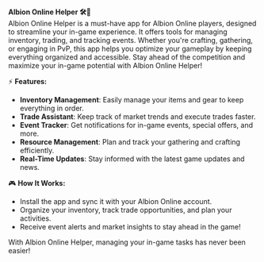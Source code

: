 

 
**Albion Online Helper 🛠️💎**  
Albion Online Helper is a must-have app for Albion Online players, designed to streamline your in-game experience. It offers tools for managing inventory, trading, and tracking events. Whether you're crafting, gathering, or engaging in PvP, this app helps you optimize your gameplay by keeping everything organized and accessible. Stay ahead of the competition and maximize your in-game potential with Albion Online Helper!

⚡ **Features:**  
- **Inventory Management**: Easily manage your items and gear to keep everything in order.  
- **Trade Assistant**: Keep track of market trends and execute trades faster.  
- **Event Tracker**: Get notifications for in-game events, special offers, and more.  
- **Resource Management**: Plan and track your gathering and crafting efficiently.  
- **Real-Time Updates**: Stay informed with the latest game updates and news.  

🎮 **How It Works:**  
- Install the app and sync it with your Albion Online account.  
- Organize your inventory, track trade opportunities, and plan your activities.  
- Receive event alerts and market insights to stay ahead in the game!  

With Albion Online Helper, managing your in-game tasks has never been easier!
